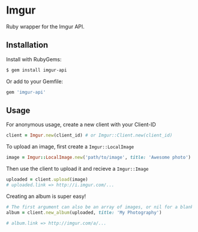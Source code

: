 # Imgur

Ruby wrapper for the Imgur API.

## Installation

Install with RubyGems:

```sh
$ gem install imgur-api
```

Or add to your Gemfile:

```ruby
gem 'imgur-api'
```


## Usage

For anonymous usage, create a new client with your Client-ID

```ruby
client = Imgur.new(client_id) # or Imgur::Client.new(client_id)
```

To upload an image, first create a `Imgur::LocalImage`
```ruby
image = Imgur::LocalImage.new('path/to/image', title: 'Awesome photo')
```

Then use the client to upload it and recieve a `Imgur::Image`
```ruby
uploaded = client.upload(image)
# uploaded.link => http://i.imgur.com/...
```

Creating an album is super easy!
```ruby
# The first argument can also be an array of images, or nil for a blank album.
album = client.new_album(uploaded, title: 'My Photography')

# album.link => http://imgur.com/a/...
```
